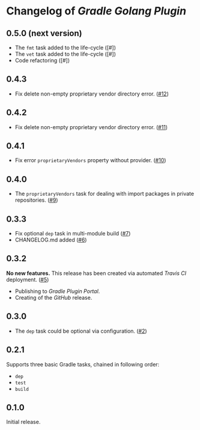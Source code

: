 # Changelog of _Gradle Golang Plugin_

## 0.5.0 (next version)

* The `fmt` task added to the life-cycle ([#])
* The `vet` task added to the life-cycle ([#])
* Code refactoring ([#])

## 0.4.3

* Fix delete non-empty proprietary vendor directory error.
  ([#12](https://github.com/sw-samuraj/gradle-godep-plugin/pull/12))

## 0.4.2

* Fix delete non-empty proprietary vendor directory error.
  ([#11](https://github.com/sw-samuraj/gradle-godep-plugin/pull/11))

## 0.4.1

* Fix error `proprietaryVendors` property without provider.
  ([#10](https://github.com/sw-samuraj/gradle-godep-plugin/pull/10))

## 0.4.0

* The `proprietaryVendors` task for dealing with import packages in private repositories.
  ([#9](https://github.com/sw-samuraj/gradle-godep-plugin/pull/9))

## 0.3.3

* Fix optional `dep` task in multi-module build
  ([#7](https://github.com/sw-samuraj/gradle-godep-plugin/pull/7))
* CHANGELOG.md added
  ([#6](https://github.com/sw-samuraj/gradle-godep-plugin/pull/6))

## 0.3.2

**No new features.** This release has been created via automated _Travis CI_ deployment.
([#5](https://github.com/sw-samuraj/gradle-godep-plugin/pull/5))

* Publishing to _Gradle Plugin Portal_.
* Creating of the _GitHub_ release.

## 0.3.0

* The `dep` task could be optional via configuration.
  ([#2](https://github.com/sw-samuraj/gradle-godep-plugin/pull/2))

## 0.2.1

Supports three basic Gradle tasks, chained in following order:

* `dep`
* `test`
* `build`

## 0.1.0

Initial release.
